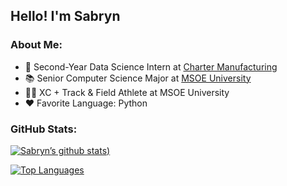## Hello! I'm Sabryn

### About Me:
- 💼 Second-Year Data Science Intern at [Charter Manufacturing](https://www.chartermfg.com/)
- 📚 Senior Computer Science Major at [MSOE University](https://www.msoe.edu/)
- 🏃‍♀️ XC + Track & Field Athlete at MSOE University
- ❤️ Favorite Language: Python

### GitHub Stats:
[![Sabryn’s github stats](https://github-readme-stats.vercel.app/api?username=sabrynbley&show_icons=true&theme=tokyonight&rank_icon=github&include_all_commits=true))](https://github.com/sabrynbley)

[![Top Languages](https://github-readme-stats.vercel.app/api/top-langs/?username=sabrynbley&layout=compact&hide=rebol&theme=tokyonight)](https://github.com/sabrynbley)

